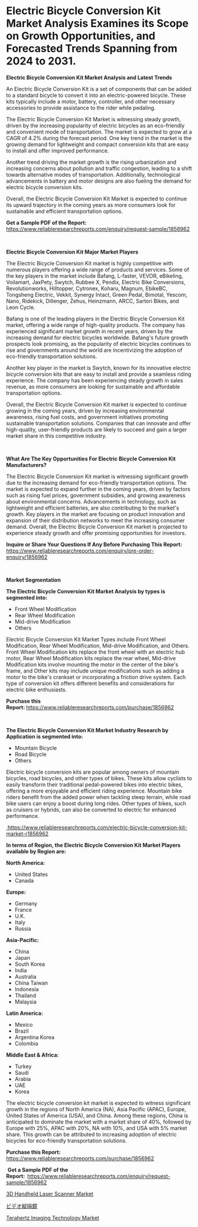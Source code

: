 <p><h1>Electric Bicycle Conversion Kit Market Analysis Examines its Scope on Growth Opportunities, and Forecasted Trends Spanning from 2024 to 2031.</h1></p><p><strong>Electric Bicycle Conversion Kit Market Analysis and Latest Trends</strong></p>
<p><p>An Electric Bicycle Conversion Kit is a set of components that can be added to a standard bicycle to convert it into an electric-powered bicycle. These kits typically include a motor, battery, controller, and other necessary accessories to provide assistance to the rider while pedaling. </p><p>The Electric Bicycle Conversion Kit Market is witnessing steady growth, driven by the increasing popularity of electric bicycles as an eco-friendly and convenient mode of transportation. The market is expected to grow at a CAGR of 4.2% during the forecast period. One key trend in the market is the growing demand for lightweight and compact conversion kits that are easy to install and offer improved performance. </p><p>Another trend driving the market growth is the rising urbanization and increasing concerns about pollution and traffic congestion, leading to a shift towards alternative modes of transportation. Additionally, technological advancements in battery and motor designs are also fueling the demand for electric bicycle conversion kits. </p><p>Overall, the Electric Bicycle Conversion Kit Market is expected to continue its upward trajectory in the coming years as more consumers look for sustainable and efficient transportation options.</p></p>
<p><strong>Get a Sample PDF of the Report:&nbsp;</strong> <a href="https://www.reliableresearchreports.com/enquiry/request-sample/1856962">https://www.reliableresearchreports.com/enquiry/request-sample/1856962</a></p>
<p>&nbsp;</p>
<p><strong>Electric Bicycle Conversion Kit Major Market Players</strong></p>
<p><p>The Electric Bicycle Conversion Kit market is highly competitive with numerous players offering a wide range of products and services. Some of the key players in the market include Bafang, L-faster, VEVOR, eBikeling, Voilamart, JaxPety, Swytch, Rubbee X, Pendix, Electric Bike Conversions, Revolutionworks, Hilltopper, Cytronex, Koharu, Magnum, EbikeBC, Tongsheng Electric, Vekkit, Synergy Intact, Green Pedal, Bimotal, Yescom, Nano, Ridekick, Dillenger, Zehus, Heinzmann, ARCC, Sartori Bikes, and Leon Cycle.</p><p>Bafang is one of the leading players in the Electric Bicycle Conversion Kit market, offering a wide range of high-quality products. The company has experienced significant market growth in recent years, driven by the increasing demand for electric bicycles worldwide. Bafang's future growth prospects look promising, as the popularity of electric bicycles continues to rise and governments around the world are incentivizing the adoption of eco-friendly transportation solutions.</p><p>Another key player in the market is Swytch, known for its innovative electric bicycle conversion kits that are easy to install and provide a seamless riding experience. The company has been experiencing steady growth in sales revenue, as more consumers are looking for sustainable and affordable transportation options.</p><p>Overall, the Electric Bicycle Conversion Kit market is expected to continue growing in the coming years, driven by increasing environmental awareness, rising fuel costs, and government initiatives promoting sustainable transportation solutions. Companies that can innovate and offer high-quality, user-friendly products are likely to succeed and gain a larger market share in this competitive industry.</p></p>
<p>&nbsp;</p>
<p><strong>What Are The Key Opportunities For Electric Bicycle Conversion Kit Manufacturers?</strong></p>
<p><p>The Electric Bicycle Conversion Kit market is witnessing significant growth due to the increasing demand for eco-friendly transportation options. The market is expected to expand further in the coming years, driven by factors such as rising fuel prices, government subsidies, and growing awareness about environmental concerns. Advancements in technology, such as lightweight and efficient batteries, are also contributing to the market's growth. Key players in the market are focusing on product innovation and expansion of their distribution networks to meet the increasing consumer demand. Overall, the Electric Bicycle Conversion Kit market is projected to experience steady growth and offer promising opportunities for investors.</p></p>
<p><strong>Inquire or Share Your Questions If Any Before Purchasing This Report:</strong> <a href="https://www.reliableresearchreports.com/enquiry/pre-order-enquiry/1856962">https://www.reliableresearchreports.com/enquiry/pre-order-enquiry/1856962</a></p>
<p>&nbsp;</p>
<p><strong>Market Segmentation</strong></p>
<p><strong>The Electric Bicycle Conversion Kit Market Analysis by types is segmented into:</strong></p>
<p><ul><li>Front Wheel Modification</li><li>Rear Wheel Modification</li><li>Mid-drive Modification</li><li>Others</li></ul></p>
<p><p>Electric Bicycle Conversion Kit Market Types include Front Wheel Modification, Rear Wheel Modification, Mid-drive Modification, and Others. Front Wheel Modification kits replace the front wheel with an electric hub motor, Rear Wheel Modification kits replace the rear wheel, Mid-drive Modification kits involve mounting the motor in the center of the bike's frame, and Other kits may include unique modifications such as adding a motor to the bike's crankset or incorporating a friction drive system. Each type of conversion kit offers different benefits and considerations for electric bike enthusiasts.</p></p>
<p><strong>Purchase this Report:&nbsp;</strong><a href="https://www.reliableresearchreports.com/purchase/1856962">https://www.reliableresearchreports.com/purchase/1856962</a></p>
<p>&nbsp;</p>
<p><strong>The Electric Bicycle Conversion Kit Market Industry Research by Application is segmented into:</strong></p>
<p><ul><li>Mountain Bicycle</li><li>Road Bicycle</li><li>Others</li></ul></p>
<p><p>Electric bicycle conversion kits are popular among owners of mountain bicycles, road bicycles, and other types of bikes. These kits allow cyclists to easily transform their traditional pedal-powered bikes into electric bikes, offering a more enjoyable and efficient riding experience. Mountain bike riders benefit from the added power when tackling steep terrain, while road bike users can enjoy a boost during long rides. Other types of bikes, such as cruisers or hybrids, can also be converted to electric for enhanced performance.</p></p>
<p><a href="https://www.reliableresearchreports.com/electric-bicycle-conversion-kit-market-r1856962">&nbsp;https://www.reliableresearchreports.com/electric-bicycle-conversion-kit-market-r1856962</a></p>
<p><strong>In terms of Region, the Electric Bicycle Conversion Kit Market Players available by Region are:</strong></p>
<p>
    <p> <strong> North America: </strong>
        <ul>
            <li>United States</li>
            <li>Canada</li>
        </ul>
        </p> 
    <p> <strong> Europe: </strong>
        <ul>
            <li>Germany</li>
            <li>France</li>
            <li>U.K.</li>
            <li>Italy</li>
            <li>Russia</li>
        </ul>
        </p> 
    <p> <strong> Asia-Pacific: </strong>
        <ul>
            <li>China</li>
            <li>Japan</li>
            <li>South Korea</li>
            <li>India</li>
            <li>Australia</li>
            <li>China Taiwan</li>
            <li>Indonesia</li>
            <li>Thailand</li>
            <li>Malaysia</li>
        </ul>
        </p> 
    <p> <strong> Latin America: </strong>
        <ul>
            <li>Mexico</li>
            <li>Brazil</li>
            <li>Argentina Korea</li>
            <li>Colombia</li>
        </ul>
        </p> 
    <p> <strong> Middle East & Africa: </strong>
        <ul>
            <li>Turkey</li>
            <li>Saudi</li>
            <li>Arabia</li>
            <li>UAE</li>
            <li>Korea</li>
        </ul>
    </p>
    </p>
<p><p>The electric bicycle conversion kit market is expected to witness significant growth in the regions of North America (NA), Asia Pacific (APAC), Europe, United States of America (USA), and China. Among these regions, China is anticipated to dominate the market with a market share of 40%, followed by Europe with 25%, APAC with 20%, NA with 10%, and USA with 5% market share. This growth can be attributed to increasing adoption of electric bicycles for eco-friendly transportation solutions.</p></p>
<p><strong>Purchase this Report: </strong><a href="https://www.reliableresearchreports.com/purchase/1856962">https://www.reliableresearchreports.com/purchase/1856962</a></p>
<p>&nbsp;<strong>Get a Sample PDF of the Report:&nbsp;&nbsp;</strong><a href="https://www.reliableresearchreports.com/enquiry/request-sample/1856962">https://www.reliableresearchreports.com/enquiry/request-sample/1856962</a></p>
<p><strong></strong></p>
<p><p><a href="https://github.com/gamblestampleyjenny50m5sl6/Market-Research-Report-List-2/blob/main/3d-handheld-laser-scanner-market.md">3D Handheld Laser Scanner Market</a></p><p><a href="https://github.com/nemesis2824/Market-Research-Report-List-1/blob/main/805948732425.md">ビデオ縦隔鏡</a></p><p><a href="https://github.com/nicholepatriciadoylenwnrjr0/Market-Research-Report-List-2/blob/main/terahertz-imaging-technology-market.md">Terahertz Imaging Technology Market</a></p></p>